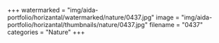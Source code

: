 +++
watermarked = "img/aida-portfolio/horizantal/watermarked/nature/0437.jpg"
image = "img/aida-portfolio/horizantal/thumbnails/nature/0437.jpg"
filename = "0437"
categories = "Nature"
+++
